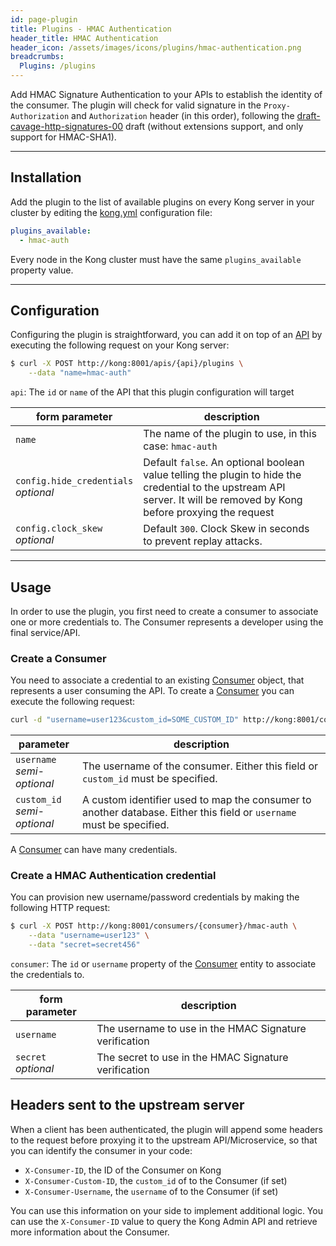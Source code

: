 ```yaml
---
id: page-plugin
title: Plugins - HMAC Authentication
header_title: HMAC Authentication
header_icon: /assets/images/icons/plugins/hmac-authentication.png
breadcrumbs:
  Plugins: /plugins
---
```


Add HMAC Signature Authentication to your APIs to establish the identity of the consumer. The plugin will check for valid signature in the `Proxy-Authorization` and `Authorization` header (in this order), following the [draft-cavage-http-signatures-00](https://tools.ietf.org/html/draft-cavage-http-signatures-00) draft (without extensions support, and only support for HMAC-SHA1).

----

## Installation

Add the plugin to the list of available plugins on every Kong server in your cluster by editing the [kong.yml][configuration] configuration file:

```yaml
plugins_available:
  - hmac-auth
```

Every node in the Kong cluster must have the same `plugins_available` property value.

----

## Configuration

Configuring the plugin is straightforward, you can add it on top of an [API][api-object] by executing the following request on your Kong server:

```bash
$ curl -X POST http://kong:8001/apis/{api}/plugins \
    --data "name=hmac-auth"
```

`api`: The `id` or `name` of the API that this plugin configuration will target

form parameter               | description
---                          | ---
`name`                       | The name of the plugin to use, in this case: `hmac-auth`
`config.hide_credentials`<br>*optional*     | Default `false`. An optional boolean value telling the plugin to hide the credential to the upstream API server. It will be removed by Kong before proxying the request
`config.clock_skew`<br>*optional*          | Default `300`. Clock Skew in seconds to prevent replay attacks.

----

## Usage

In order to use the plugin, you first need to create a consumer to associate one or more credentials to. The Consumer represents a developer using the final service/API.

### Create a Consumer

You need to associate a credential to an existing [Consumer][consumer-object] object, that represents a user consuming the API. To create a [Consumer][consumer-object] you can execute the following request:

```bash
curl -d "username=user123&custom_id=SOME_CUSTOM_ID" http://kong:8001/consumers/
```

parameter                       | description
---                             | ---
`username`<br>*semi-optional*   | The username of the consumer. Either this field or `custom_id` must be specified.
`custom_id`<br>*semi-optional*  | A custom identifier used to map the consumer to another database. Either this field or `username` must be specified.

A [Consumer][consumer-object] can have many credentials.

### Create a HMAC Authentication credential

You can provision new username/password credentials by making the following HTTP request:

```bash
$ curl -X POST http://kong:8001/consumers/{consumer}/hmac-auth \
    --data "username=user123" \
    --data "secret=secret456"
```

`consumer`: The `id` or `username` property of the [Consumer][consumer-object] entity to associate the credentials to.

form parameter             | description
---                        | ---
`username`                 | The username to use in the HMAC Signature verification
`secret`<br>*optional*   | The secret to use in the HMAC Signature verification

## Headers sent to the upstream server

When a client has been authenticated, the plugin will append some headers to the request before proxying it to the upstream API/Microservice, so that you can identify the consumer in your code:

* `X-Consumer-ID`, the ID of the Consumer on Kong
* `X-Consumer-Custom-ID`, the `custom_id` of to the Consumer (if set)
* `X-Consumer-Username`, the `username` of to the Consumer (if set)

You can use this information on your side to implement additional logic. You can use the `X-Consumer-ID` value to query the Kong Admin API and retrieve more information about the Consumer.

[api-object]: /docs/{{site.data.kong_latest.release}}/admin-api/#api-object
[configuration]: /docs/{{site.data.kong_latest.release}}/configuration
[consumer-object]: /docs/{{site.data.kong_latest.release}}/admin-api/#consumer-object
[faq-authentication]: /about/faq/#how-can-i-add-an-authentication-layer-on-a-microservice/api?
